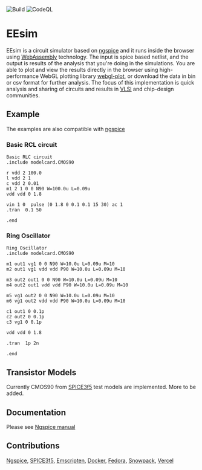 ![Build](https://github.com/danchitnis/EEsim/workflows/Build/badge.svg) ![CodeQL](https://github.com/danchitnis/EEsim/workflows/CodeQL/badge.svg)

# EEsim

EEsim is a circuit simulator based on [ngspice](https://sourceforge.net/p/ngspice/ngspice/) and it runs inside the browser using [WebAssembly](https://webassembly.org/) technology. The input is spice based netlist, and the output is results of the analysis that you're doing in the simulations. You are able to plot and view the results directly in the browser using high-performance WebGL plotting library [webgl-plot](https://github.com/danchitnis/webgl-plot), or download the data in bin or csv format for further analysis. The focus of this implementation is quick analysis and sharing of circuits and results in [VLSI](https://en.wikipedia.org/wiki/Very_Large_Scale_Integration) and chip-design communities.

## Example

The examples are also compatible with [ngspice](https://sourceforge.net/p/ngspice/ngspice/)

### Basic RCL circuit

```plaintext
Basic RLC circuit
.include modelcard.CMOS90

r vdd 2 100.0
l vdd 2 1
c vdd 2 0.01
m1 2 1 0 0 N90 W=100.0u L=0.09u
vdd vdd 0 1.8

vin 1 0  pulse (0 1.8 0 0.1 0.1 15 30) ac 1
.tran  0.1 50

.end
```

### Ring Oscillator

```plaintext
Ring Oscillator
.include modelcard.CMOS90

m1 out1 vg1 0 0 N90 W=10.0u L=0.09u M=10
m2 out1 vg1 vdd vdd P90 W=10.0u L=0.09u M=10

m3 out2 out1 0 0 N90 W=10.0u L=0.09u M=10
m4 out2 out1 vdd vdd P90 W=10.0u L=0.09u M=10

m5 vg1 out2 0 0 N90 W=10.0u L=0.09u M=10
m6 vg1 out2 vdd vdd P90 W=10.0u L=0.09u M=10

c1 out1 0 0.1p
c2 out2 0 0.1p
c3 vg1 0 0.1p

vdd vdd 0 1.8

.tran  1p 2n

.end
```

## Transistor Models

Currently CMOS90 from [SPICE3f5](https://ptolemy.berkeley.edu/projects/embedded/pubs/downloads/spice/spice.html) test models are implemented. More to be added.

## Documentation

Please see [Ngspice manual](http://ngspice.sourceforge.net/docs/ngspice-manual.pdf)

## Contributions

[Ngspice](https://sourceforge.net/p/ngspice/ngspice/), [SPICE3f5](https://ptolemy.berkeley.edu/projects/embedded/pubs/), [Emscripten](https://emscripten.org/), [Docker](https://www.docker.com/), [Fedora](https://getfedora.org/), [Snowpack](https://www.snowpack.dev/), [Vercel](https://vercel.com/)
